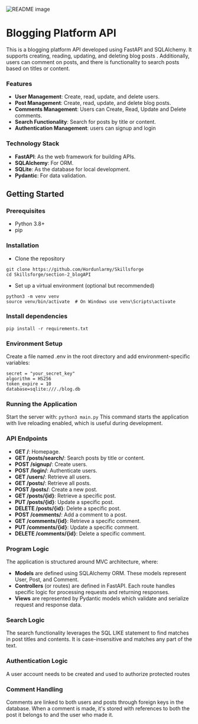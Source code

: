 <picture> <source media="(prefers-color-scheme: dark)" srcset="https://i.imgur.com/8lgbDs0.png"> <source media="(prefers-color-scheme: light)" srcset="https://i.imgur.com/8lgbDs0.png"> <img alt="README image" src="https://i.imgur.com/8lgbDs0.png"> </picture>

# Blogging Platform API
This is a blogging platform API developed using FastAPI and SQLAlchemy. It supports creating, reading, updating, and deleting blog posts . Additionally, users can comment on posts, and there is functionality to search posts based on titles or content.

### Features
* **User Management**: Create, read, update, and delete users.
* **Post Management**: Create, read, update, and delete blog posts.
* **Comments Management**: Users can Create, Read, Update and Delete comments.
* **Search Functionality**: Search for posts by title or content.
* **Authentication Management**: users can signup and login

### Technology Stack
* **FastAPI**: As the web framework for building APIs.
* **SQLAlchemy**: For ORM.
* **SQLite**: As the database for local development.
* **Pydantic**: For data validation.

## Getting Started

### Prerequisites
- Python 3.8+
- pip

### Installation
- Clone the repository
```
git clone https://github.com/Hordunlarmy/Skillsforge
cd Skillsforge/section-2_blogAPI
```
- Set up a virtual environment (optional but recommended)
```
python3 -m venv venv
source venv/bin/activate  # On Windows use venv\Scripts\activate
```
### Install dependencies
`pip install -r requirements.txt`

### Environment Setup
Create a file named .env in the root directory and add environment-specific variables:
```
secret = "your_secret_key"
algorithm = HS256
token_expire = 10
database=sqlite:///./blog.db
```
### Running the Application
Start the server with:
`python3 main.py`
This command starts the application with live reloading enabled, which is useful during development.

### API Endpoints
* **GET /**: Homepage.
* **GET /posts/search/**: Search posts by title or content.
* **POST /signup/**: Create users.
* **POST /login/**: Authenticate users.
* **GET /users/**: Retrieve all users.
* **GET /posts/**: Retrieve all posts.
* **POST /posts/**: Create a new post.
* **GET /posts/{id}**: Retrieve a specific post.
* **PUT /posts/{id}**: Update a specific post.
* **DELETE /posts/{id}**: Delete a specific post.
* **POST /comments/**: Add a comment to a post.
* **GET /comments/{id}**: Retrieve a specific comment.
* **PUT /comments/{id}**: Update a specific comment.
* **DELETE /comments/{id}**: Delete a specific comment.

### Program Logic
The application is structured around MVC architecture, where:

* **Models** are defined using SQLAlchemy ORM. These models represent User, Post, and Comment.
* **Controllers** (or routes) are defined in FastAPI. Each route handles specific logic for processing requests and returning responses.
* **Views** are represented by Pydantic models which validate and serialize request and response data.

### Search Logic
The search functionality leverages the SQL LIKE statement to find matches in post titles and contents. It is case-insensitive and matches any part of the text.

### Authentication Logic
A user account needs to be created and used to authorize protected routes

### Comment Handling
Comments are linked to both users and posts through foreign keys in the database. When a comment is made, it's stored with references to both the post it belongs to and the user who made it.
